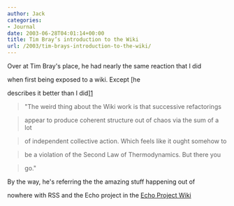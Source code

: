 ```yaml
---
author: Jack
categories:
- Journal
date: 2003-06-28T04:01:14+00:00
title: Tim Bray’s introduction to the Wiki
url: /2003/tim-brays-introduction-to-the-wiki/
---
```


Over at Tim Bray's place, he had nearly the same reaction that I did
  

  
when first being exposed to a wiki. Except [he
  

  
describes it better than I did][1]



> "The weird thing about the Wiki work is that successive refactorings
  
> 
  
> appear to produce coherent structure out of chaos via the sum of a lot
  
> 
  
> of independent collective action. Which feels like it ought somehow to
  
> 
  
> be a violation of the Second Law of Thermodynamics. But there you
  
> 
  
> go."</p> 

By the way, he's referring the the amazing stuff happening out of
  

  
nowhere with RSS and the Echo project in the [Echo Project Wiki][2]

 [1]: //www.tbray.org/ongoing/When/200x/2003/06/26/Explosion"
 [2]: //intertwingly.net/wiki/pie/"